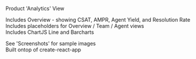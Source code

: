
Product 'Analytics' View  

Includes Overview - showing CSAT, AMPR, Agent Yield, and Resolution Rate  
Includes placeholders for Overview / Team / Agent views  
Includes ChartJS Line and Barcharts  

See 'Screenshots' for sample images  
Built ontop of create-react-app  